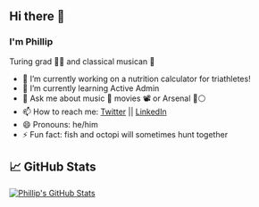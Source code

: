 ## Hi there 👋
### I'm Phillip
Turing grad 👨‍💻 and classical musican 🎼


- 🔭 I’m currently working on a nutrition calculator for triathletes!
- 🌱 I’m currently learning Active Admin
- 💬 Ask me about music 🎵 movies 📽 or Arsenal 🔴⚪️
- 📫 How to reach me: [Twitter](https://twitter.com/phillipstrom) || [LinkedIn](https://www.linkedin.com/in/phillipstrom/)
- 😄 Pronouns: he/him
- ⚡ Fun fact: fish and octopi will sometimes hunt together


## &#x1f4c8; GitHub Stats 

<a href="https://github.com/Strompy/Strompy">
  <img align="center" src="https://github-readme-stats.vercel.app/api?username=Strompy&show_icons=true&line_height=27&count_private=true&title_color=ffffff&text_color=c9cacc&icon_color=2bbc8a&bg_color=1d1f21" alt="Phillip's GitHub Stats" />
</a>

<!--
**Strompy/Strompy** is a ✨ _special_ ✨ repository because its `README.md` (this file) appears on your GitHub profile.


<a href="https://github.com/Strompy/Strompy">
  <img align="center" src="https://github-readme-stats.vercel.app/api/top-langs/?username=Strompy&hide=java,html&title_color=ffffff&text_color=c9cacc&icon_color=2bbc8a&bg_color=1d1f21" />
</a>

Future idea: bio as API response

`GET /api/v1/bio`

```
{
  "data": {
    "type": "users",
    "id": "1",
    "attributes": {
      "full_name": "Phillip Strom",
      "pronouns": "he/him",
      "fun_fact": "Fish and octopi will sometimes hunt together"
      "links": "[LinkedIn](https://www.linkedin.com/in/phillipstrom/), [Twitter](https://twitter.com/phillipstrom)"
    }
  }
}
```
-->
